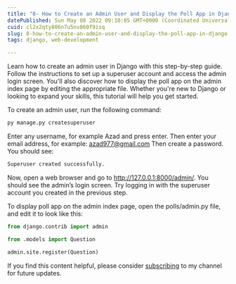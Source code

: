 ```yaml
---
title: "8- How to Create an Admin User and Display the Poll App in Django"
datePublished: Sun May 08 2022 09:10:05 GMT+0000 (Coordinated Universal Time)
cuid: cl2x2qty806n7u5nv860f9isq
slug: 8-how-to-create-an-admin-user-and-display-the-poll-app-in-django
tags: django, web-development

---
```


Learn how to create an admin user in Django with this step-by-step guide. Follow the instructions to set up a superuser account and access the admin login screen. You'll also discover how to display the poll app on the admin index page by editing the appropriate file. Whether you're new to Django or looking to expand your skills, this tutorial will help you get started.

To create an admin user, run the following command:

```python
py manage.py createsuperuser
```

Enter any username, for example Azad and press enter. Then enter your email address, for example: azad977@gmail.com Then create a password. You should see:

```python
Superuser created successfully.
```

Now, open a web browser and go to http://127.0.0.1:8000/admin/. You should see the admin’s login screen. Try logging in with the superuser account you created in the previous step.

To display poll app on the admin index page, open the polls/admin.py file, and edit it to look like this:

```python
from django.contrib import admin

from .models import Question

admin.site.register(Question)
```

If you find this content helpful, please consider [subscribing](https://www.youtube.com/channel/UCpbWlHEqBSnJb6i4UemXQpA?sub_confirmation=1) to my channel for future updates.